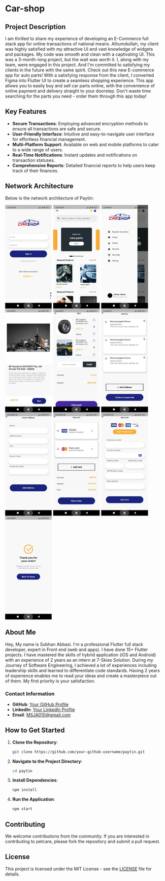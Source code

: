 # Car-shop

## Project Description

I am thrilled to share my experience of developing an E-Commerce full stack app for online transactions of national means. Alhumduillah, my client was highly satisfied with my attractive UI and vast knowledge of widgets and packages. My code was smooth and clean with a captivating UI. This was a 3-month-long project, but the wait was worth it. I, along with my team, were engaged in this project. And I'm committed to satisfying my clients in the future with the same spirit. Check out this new E-commerce app for auto parts! With a satisfying response from the client, I converted Figma into Flutter UI to create a seamless shopping experience. This app allows you to easily buy and sell car parts online, with the convenience of online payment and delivery straight to your doorstep. Don't waste time searching for the parts you need - order them through this app today!

## Key Features

- **Secure Transactions**: Employing advanced encryption methods to ensure all transactions are safe and secure.
- **User-Friendly Interface**: Intuitive and easy-to-navigate user interface for effortless financial management.
- **Multi-Platform Support**: Available on web and mobile platforms to cater to a wide range of users.
- **Real-Time Notifications**: Instant updates and notifications on transaction statuses.
- **Comprehensive Reports**: Detailed financial reports to help users keep track of their finances.

## Network Architecture

Below is the network architecture of Paytin:

<div style="display: flex; flex-wrap: wrap;">
  <img src="https://github.com/SJA0010/Car-shop/blob/main/IMG-20240707-WA0020.jpg" alt="Network Image" style="width: 30%; margin-right: 5px;"/>
  <img src="https://github.com/SJA0010/Car-shop/blob/main/IMG-20240707-WA0018.jpg" alt="Network Image" style="width: 30%; margin-right: 5px;"/>
  <img src="https://github.com/SJA0010/Car-shop/blob/main/IMG-20240707-WA0017.jpg" alt="Network Image" style="width: 30%; margin-right: 5px;"/>
  <img src="https://github.com/SJA0010/Car-shop/blob/main/IMG-20240707-WA0016.jpg" alt="Network Image" style="width: 30%; margin-right: 5px;"/>
  <img src="https://github.com/SJA0010/Car-shop/blob/main/IMG-20240707-WA0015.jpg" alt="Network Image" style="width: 30%; margin-right: 5px;"/>
  <img src="https://github.com/SJA0010/Car-shop/blob/main/IMG-20240707-WA0014.jpg" alt="Network Image" style="width: 30%; margin-right: 5px;"/>
  <img src="https://github.com/SJA0010/Car-shop/blob/main/IMG-20240707-WA0013.jpg" alt="Network Image" style="width: 30%; margin-right: 5px;"/>
  <img src="https://github.com/SJA0010/Car-shop/blob/main/IMG-20240707-WA0012.jpg" alt="Network Image" style="width: 30%; margin-right: 5px;"/>
  <img src="https://github.com/SJA0010/Car-shop/blob/main/IMG-20240707-WA0011.jpg" alt="Network Image" style="width: 30%; margin-right: 5px;"/>
  <img src="https://github.com/SJA0010/Car-shop/blob/main/IMG-20240707-WA0010.jpg" alt="Network Image" style="width: 30%; margin-right: 5px;"/>
</div>

## About Me

Hey, My name is Subhan Abbasi. I'm a professional Flutter full stack developer, expert in Front end (web and apps). I have done 15+ Flutter projects. I have mastered the skills of hybrid application (iOS and Android) with an experience of 2 years as an intern at 7-Skies Solution. During my Journey of Software Engineering, I achieved a lot of experiences including leadership skills and learned to differentiate code standards. Having 2 years of experience enables me to read your ideas and create a masterpiece out of them. My first priority is your satisfaction. 

### Contact Information

- **GitHub**: [Your GitHub Profile](https://github.com/SJA0010)
- **LinkedIn**: [Your LinkedIn Profile](https://linkedin.com/in/subhan-abbasi-03b01b252)
- **Email**: MSJA010@gmail.com

## How to Get Started

1. **Clone the Repository**:
    ```bash
    git clone https://github.com/your-github-username/paytin.git
    ```

2. **Navigate to the Project Directory**:
    ```bash
    cd paytin
    ```

3. **Install Dependencies**:
    ```bash
    npm install
    ```

4. **Run the Application**:
    ```bash
    npm start
    ```

## Contributing

We welcome contributions from the community. If you are interested in contributing to petcare, please fork the repository and submit a pull request.

## License

This project is licensed under the MIT License - see the [LICENSE](LICENSE) file for details.
